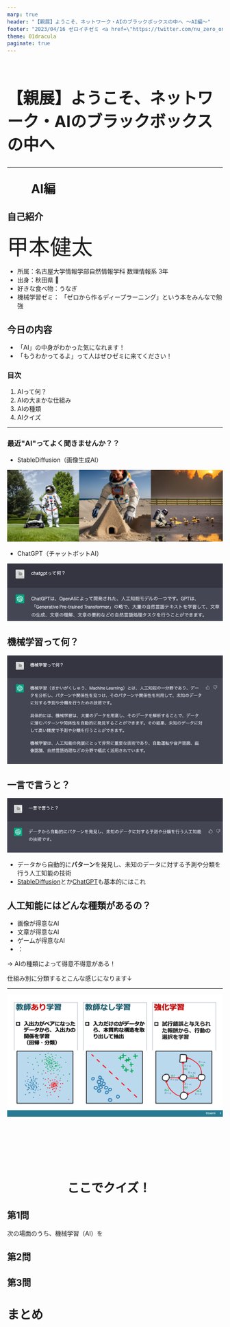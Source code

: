 ```yaml
---
marp: true
header: "【親展】ようこそ、ネットワーク・AIのブラックボックスの中へ 〜AI編〜"
footer: "2023/04/16 ゼロイチゼミ <a href=\"https://twitter.com/nu_zero_one\" style=\"color:white\">@nu_zero_one</a>"
theme: 01dracula
paginate: true
---
```


<!--
headingDivider: 2
_class: title
_paginate: false
_header: ""
-->
# <br><span style="font-size: 37px">【親展】ようこそ、ネットワーク・AIのブラックボックスの中へ</span><br><hr>&emsp;&emsp;AI編


## 自己紹介

<span style="font-size: 50px;">甲本健太</span>

- 所属：名古屋大学情報学部自然情報学科 数理情報系 3年
- 出身：秋田県 :japanese_ogre:
- 好きな食べ物：うなぎ
- 機械学習ゼミ：
  「ゼロから作るディープラーニング」という本をみんなで勉強


## 今日の内容

- 「AI」の中身がわかった気になれます！
- 「もうわかってるよ」って人はぜひゼミに来てください！

### 目次

1. AIって何？
2. AIの大まかな仕組み
3. AIの種類
4. AIクイズ

---
### 最近"AI"ってよく聞きませんか？？

- StableDiffusion（画像生成AI）

![h:130](images/stable-diffusion-image.png)

- ChatGPT（チャットボットAI）

![h:130](images/chatgpt-about.png)


## 機械学習って何？

![w:900](images/ask_to_chatgpt.png)

## 一言で言うと？

![w:900](images/in_one_sentence.png)

- データから自動的に**パターン**を発見し、未知のデータに対する予測や分類を行う人工知能の技術
- [StableDiffusion](https://github.com/Stability-AI/stablediffusion)とか[ChatGPT](https://openai.com/blog/chatgpt)も基本的にはこれ


## 人工知能にはどんな種類があるの？

- 画像が得意なAI
- 文章が得意なAI
- ゲームが得意なAI
- ：

→ AIの種類によって得意不得意がある！

仕組み別に分類するとこんな感じになります↓

---
![bg](images/classification_of_ml.png)

<!--
_paginate: false
_header: ""
_footer: ""
-->

# <br><br><br><center>ここでクイズ！&emsp;</center>

## 第1問

次の場面のうち、機械学習（AI）を


## 第2問




## 第3問




# まとめ
